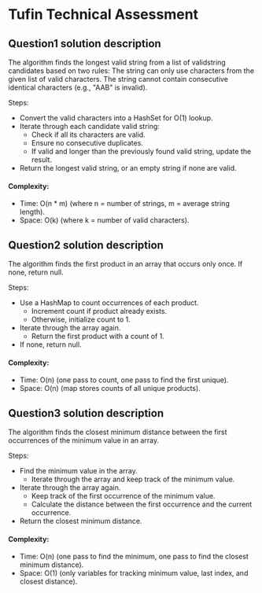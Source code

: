 # Tufin Technical Assessment

## Question1 solution description
The algorithm finds the longest valid string from a list of validstring candidates based on two rules:
The string can only use characters from the given list of valid characters.
The string cannot contain consecutive identical characters (e.g., "AAB" is invalid).

Steps:
- Convert the valid characters into a HashSet for O(1) lookup.
- Iterate through each candidate valid string:
    - Check if all its characters are valid.
    - Ensure no consecutive duplicates.
    - If valid and longer than the previously found valid string, update the result.
- Return the longest valid string, or an empty string if none are valid.

#### Complexity:
- Time: O(n * m) (where n = number of strings, m = average string length).
- Space: O(k) (where k = number of valid characters).

## Question2 solution description
The algorithm finds the first product in an array that occurs only once.
If none, return null.

Steps:
- Use a HashMap to count occurrences of each product.
    - Increment count if product already exists.
    - Otherwise, initialize count to 1.
- Iterate through the array again.
    - Return the first product with a count of 1.
- If none, return null.

#### Complexity:
- Time: O(n) (one pass to count, one pass to find the first unique).
- Space: O(n) (map stores counts of all unique products).

## Question3 solution description
The algorithm finds the closest minimum distance between the first occurrences of the minimum value in an array.

Steps:
- Find the minimum value in the array.
    - Iterate through the array and keep track of the minimum value.
- Iterate through the array again.
    - Keep track of the first occurrence of the minimum value.
    - Calculate the distance between the first occurrence and the current occurrence.
- Return the closest minimum distance.

#### Complexity:
- Time: O(n) (one pass to find the minimum, one pass to find the closest minimum distance).
- Space: O(1) (only variables for tracking minimum value, last index, and closest distance).


